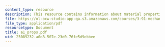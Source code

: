 ```yaml
---
content_type: resource
description: This resource contains information about material properties.
file: https://ol-ocw-studio-app-qa.s3.amazonaws.com/courses/3-91-mechanical-behavior-of-plastics-spring-2007/25089232a0d8507e23d076fe5d9ebbee_a1_props.pdf
file_type: application/pdf
resourcetype: Document
title: a1_props.pdf
uid: 25089232-a0d8-507e-23d0-76fe5d9ebbee
---
```


